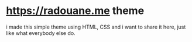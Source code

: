 # <a href="https://radouane.me">https://radouane.me </a> theme
i made this simple theme using HTML, CSS and i want to share it here, just like what everybody else do.
